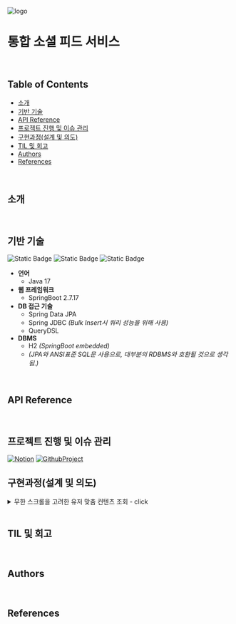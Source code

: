 ![logo](https://static.wanted.co.kr/images/events/3178/58ac3248.jpg)

# 통합 소셜 피드 서비스

<br/>

## Table of Contents
- [소개](#소개)
- [기반 기술](#기반-기술)
- [API Reference](#api-reference)
- [프로젝트 진행 및 이슈 관리](#프로젝트-진행-및-이슈-관리)
- [구현과정(설계 및 의도)](#구현과정(설계-및-의도))
- [TIL 및 회고](#til-및-회고)
- [Authors](#authors)
- [References](#references)

<br/>


## 소개

<br/>


## 기반 기술
![Static Badge](https://img.shields.io/badge/Java-17-orange?style=for-the-badge&logo=appveyor?logo=null) ![Static Badge](https://img.shields.io/badge/SpringBoot-2.7.17-yellow?style=for-the-badge&logo=appveyor?logo=null) ![Static Badge](https://img.shields.io/badge/H2-embedded-blue?style=for-the-badge&logo=appveyor?logo=null) 
<br/>
- **언어**
  - Java 17
- **웹 프레임워크**
  - SpringBoot 2.7.17
- **DB 접근 기술**
  - Spring Data JPA
  - Spring JDBC *(Bulk Insert시 쿼리 성능을 위해 사용)*
  - QueryDSL
- **DBMS**
  - H2 *(SpringBoot embedded)*
  - *(JPA와 ANSI표준 SQL문 사용으로, 대부분의 RDBMS와 호환될 것으로 생각됨.)*

<br/>


## API Reference
<br/>


## 프로젝트 진행 및 이슈 관리

[![Notion](https://img.shields.io/badge/Notion-%23000000.svg?style=for-the-badge&logo=notion&logoColor=white)](https://www.notion.so/Team-BeforSpring-888afbbaa2424750a7600475f4a2630f?pvs=4)
[![GithubProject](https://img.shields.io/badge/Github_Project-%23000000.svg?style=for-the-badge&logo=github&logoColor=white)](https://github.com/orgs/BeforeSpring/projects/3)
<br/>


## 구현과정(설계 및 의도) 
<details>
<summary>무한 스크롤을 고려한 유저 맞춤 컨텐츠 조회 - click</summary>

- **서비스 특성**
  - 소셜미디어의 특성상 게시물이 자주 업데이트됨.
  - 일반적으로 무한스크롤 방식의 UX를 채택할 것임.
  - 모든 SNS 게시물을 전부 크롤링하여 저장 것은 것은 사실상 불가능함.
    - 본 서비스에서 관리하는 해시태그가 포함된 게시물에 한해서 저장하게 됨.
    - 때문에, 본 서비스에 데이터가 들어오는 순서는 실제 게시물이 게시된 순서와 전혀 다를 수 있음.(본 서비스에서 관리하는 PK 생성 방식과 관련하여 고려할 필요가 있음.)
- **무한스크롤 구현**
  - **구현 방법 결정**(마지막 조회 결과 이후 시점부터 쿼리)
    - 단순 offset 사용은 적절하지 않다고 판단함.
      - 다음 페이지를 조회하기 전에 새로운 게시물이 올라온다면, 중복되는 게시물이 등장할 수 있음.
      - **UX 측면에서, 스크롤을 내릴 때, 중복된 게시물이 등장하는 것은 좋지 못함.**
    - 마지막 조회 결과를 바탕으로 그 이후의 결과를 조회할 필요가 있다고 결론을 냄.
  - **마지막 조회 결과를 DB에서 어떻게 특정할 것인가**
    - Incremental, 혹은 Time-Based로 생성된 PK를 이용하는 것이 일반적이나, 본 서비스에서는 부적절하다고 판단함.
      - 여러 SNS의 게시물 ID 타입과 관리 체계가 다름. 때문에 본 서비스에서는 대리키PK를 사용하는 것이 좋다고 판단하였음.
      - **SNS 게시물의 실제 게시 시점과, 본 서비스에서 DB에 저장한 시점은 다를 수 있음.**
    - 위 문제는 정규화를 포기하고, 해시태그마다 `Content`를 중복 저장하는 방식으로 해결할 수 있기는 하지만, 보다 온건한 방법을 채택함.
      - 문제의 심각성에 비해서 해결방법이 너무 급진적이라고 판단함.
      - 통계 관련 기능 구현시 애로사항이 있을 수도 있다고 판단함.
    - 마지막 조회된 게시물을 특정하기 위해서 게시물 생성시점인 `createdAt`을 활용하기로 결정함.
- **쿼리 성능 문제**
  - 문자열 매칭 성능 문제
    - `Content.hashtag`를 공백 구분 문자열로 저장함.
    - `like %tofind%`로 검사할 경우, 인덱스를 활용할 수 없기 때문에 성능에 큰 문제가 발생함.
    - 해결방법
      - `HashtagContent` 엔티티(테이블)를 만들어 최적화를 시도하였음.
        - `HashtagContent`
          - `Long id`(대리키, PK)
          - `String hashtag`
          - `Long contentId`(외래키)
  - Join 쿼리 성능 문제
    - 인덱스를 적절히 활용할 수 없는 문제
      - 앞서 언급한 시간 기반으로 이전 게시물을 특정하기로 결정한 이후, 인덱스를 적절히 활용할수 없다는 점을 인지하였음.
    - 해결방법
      - 정규화를 조금 포기하고, `HashtagContent`에 `createdAt` 컬럼을 추가함.
        - join시, 드라이빙 테이블의 Row 수를 최소화하기 위해서임. 
        - `createdAt`을 `HashtagContent`에 추가할 경우, 드라이빙 테이블에서 목록 컨텐츠 쿼리에 필요한 모든 조건을 완성할수 있음.
          - 쿼리 조건을 `HashtagContent`에 설정된 복합 인덱스 (`hashtag`, `createdAt`)를 통해 완전히 커버 가능함.
        - 드리븐 테이블의 값(이 경우 `Content.createdAt`)에 의존적이지 않기 때문에 쿼리 비용 예측이 쉬워짐. 
- **게시물 생성 시점의 세분성(granularity)과 관련된 문제**
  - 외부 SNS에서 게시물 생성 시점을 얼마나 상세하게 제공하느냐에 따라서 쿼리 방식에 잠재적인 문제 발생이 가능함.
    - DB에는 수~수십ms 단위로 세분화된 시간 정보를 저장 가능하지만, 외부 서비스가 시간을 얼마나 자세히 제공하는지 고려하여야함. 
    - 만약 API로 제공되는 게시물의 시간 단위가 1초, 1분과 같이 큰 단위로 제공된다면, 동일한 시간에 생성된 게시물이 여럿 존재할 수 있음.
      - **이 경우, `createdAt`을 기반으로 무한스크롤을 구현한 본 서비스에서, 동일한 결과만 지속적으로 쿼리되는 문제가 발생할 수 있음.**
  - 해결방법
    - 쿼리 파라미터에 `offset` 조건을 추가하고, 다음 쿼리에 `offset` 설정이 필요한 경우(마지막 조회된 게시물의 생성시점과, 그 직후의 생성시점이 같은 경우), 이를 판단하여 반환하도록 api 스펙을 작성하였음.
    - `createdAt` 파라미터도 여전히 사용하기 때문에, 새 게시물로 인해서 중복된 결과가 조회되는 상황을 방지할수 있을 것으로 생각됨.
  - 추가로 고려해야할 점
    - `offset`의 특성상, 엄청나게 인기있는 해시태그를 처리해야할 경우, 쿼리 성능을 개선해야할 필요가 있을 수도 있음. 
      - 쿼리 파라미터로 `contentId`까지 받고, 정렬 조건에 포함시킨 뒤, `contentId` 이후의 값을 불러오는 식으로 구현할수도 있을 것 같음.
      - 단, `contentId` 컬럼까지 인덱스에 포함될 경우, 인덱스의 크기가 커져서 전반적인 읽기 성능이 떨어지는 trade-off가 존재함. 
      - 추후 sns에서 제공하는 시간 응답 값이 어떤지 확인하고, 실제 서비스의 유즈케이스를 고려하여 다른 방안을 생각해볼것.

</details>

<br/>


## TIL 및 회고

<br/>


## Authors

<br/>


## References



